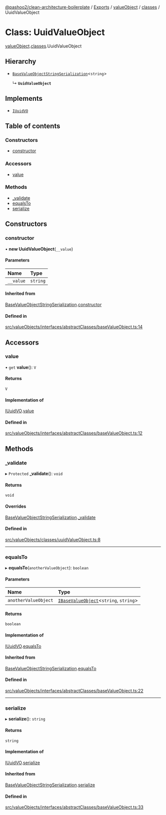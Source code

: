 [@pashoo2/clean-architecture-boilerplate](../README.md) / [Exports](../modules.md) / [valueObject](../modules/valueobject.md) / [classes](../modules/valueobject.classes.md) / UuidValueObject

# Class: UuidValueObject

[valueObject](../modules/valueobject.md).[classes](../modules/valueobject.classes.md).UuidValueObject

## Hierarchy

- [`BaseValueObjectStringSerialization`](valueobject.interfaces.abstractclasses.basevalueobjectstringserialization.md)<`string`\>

  ↳ **`UuidValueObject`**

## Implements

- [`IUuidVO`](../interfaces/valueobject.interfaces.iuuidvo.md)

## Table of contents

### Constructors

- [constructor](valueobject.classes.uuidvalueobject.md#constructor)

### Accessors

- [value](valueobject.classes.uuidvalueobject.md#value)

### Methods

- [\_validate](valueobject.classes.uuidvalueobject.md#_validate)
- [equalsTo](valueobject.classes.uuidvalueobject.md#equalsto)
- [serialize](valueobject.classes.uuidvalueobject.md#serialize)

## Constructors

### constructor

• **new UuidValueObject**(`__value`)

#### Parameters

| Name | Type |
| :------ | :------ |
| `__value` | `string` |

#### Inherited from

[BaseValueObjectStringSerialization](valueobject.interfaces.abstractclasses.basevalueobjectstringserialization.md).[constructor](valueobject.interfaces.abstractclasses.basevalueobjectstringserialization.md#constructor)

#### Defined in

[src/valueObjects/interfaces/abstractClasses/baseValueObject.ts:14](https://github.com/pashoo2/clean-architecture-boilerplate/blob/e54a93c/src/valueObjects/interfaces/abstractClasses/baseValueObject.ts#L14)

## Accessors

### value

• `get` **value**(): `V`

#### Returns

`V`

#### Implementation of

[IUuidVO](../interfaces/valueobject.interfaces.iuuidvo.md).[value](../interfaces/valueobject.interfaces.iuuidvo.md#value)

#### Defined in

[src/valueObjects/interfaces/abstractClasses/baseValueObject.ts:12](https://github.com/pashoo2/clean-architecture-boilerplate/blob/e54a93c/src/valueObjects/interfaces/abstractClasses/baseValueObject.ts#L12)

## Methods

### \_validate

▸ `Protected` **_validate**(): `void`

#### Returns

`void`

#### Overrides

[BaseValueObjectStringSerialization](valueobject.interfaces.abstractclasses.basevalueobjectstringserialization.md).[_validate](valueobject.interfaces.abstractclasses.basevalueobjectstringserialization.md#_validate)

#### Defined in

[src/valueObjects/classes/uuidValueObject.ts:8](https://github.com/pashoo2/clean-architecture-boilerplate/blob/e54a93c/src/valueObjects/classes/uuidValueObject.ts#L8)

___

### equalsTo

▸ **equalsTo**(`anotherValueObject`): `boolean`

#### Parameters

| Name | Type |
| :------ | :------ |
| `anotherValueObject` | [`IBaseValueObject`](../interfaces/valueobject.interfaces.ibasevalueobject.md)<`string`, `string`\> |

#### Returns

`boolean`

#### Implementation of

[IUuidVO](../interfaces/valueobject.interfaces.iuuidvo.md).[equalsTo](../interfaces/valueobject.interfaces.iuuidvo.md#equalsto)

#### Inherited from

[BaseValueObjectStringSerialization](valueobject.interfaces.abstractclasses.basevalueobjectstringserialization.md).[equalsTo](valueobject.interfaces.abstractclasses.basevalueobjectstringserialization.md#equalsto)

#### Defined in

[src/valueObjects/interfaces/abstractClasses/baseValueObject.ts:22](https://github.com/pashoo2/clean-architecture-boilerplate/blob/e54a93c/src/valueObjects/interfaces/abstractClasses/baseValueObject.ts#L22)

___

### serialize

▸ **serialize**(): `string`

#### Returns

`string`

#### Implementation of

[IUuidVO](../interfaces/valueobject.interfaces.iuuidvo.md).[serialize](../interfaces/valueobject.interfaces.iuuidvo.md#serialize)

#### Inherited from

[BaseValueObjectStringSerialization](valueobject.interfaces.abstractclasses.basevalueobjectstringserialization.md).[serialize](valueobject.interfaces.abstractclasses.basevalueobjectstringserialization.md#serialize)

#### Defined in

[src/valueObjects/interfaces/abstractClasses/baseValueObject.ts:33](https://github.com/pashoo2/clean-architecture-boilerplate/blob/e54a93c/src/valueObjects/interfaces/abstractClasses/baseValueObject.ts#L33)
